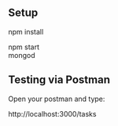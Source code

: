 ## Setup

npm install

npm start <br />
mongod


## Testing via Postman

Open your postman and type:

http://localhost:3000/tasks

